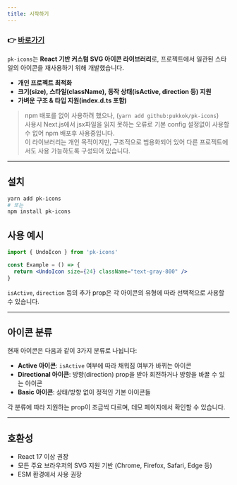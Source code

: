```yaml
---
title: 시작하기
---
```


### 👉 [바로가기](https://pukkok.github.io/pk-icons)

`pk-icons`는 **React 기반 커스텀 SVG 아이콘 라이브러리**로, 프로젝트에서 일관된 스타일의 아이콘을 재사용하기 위해 개발했습니다.

* **개인 프로젝트 최적화**
* **크기(size), 스타일(className), 동작 상태(isActive, direction 등) 지원**
* **가벼운 구조 & 타입 지원(index.d.ts 포함)**

> npm 배포를 없이 사용하려 했으나, (`yarn add github:pukkok/pk-icons`) <br /> 
> 사용시 Next.js에서 jsx파일을 읽지 못하는 오류로 기본 config 설정없이 사용할 수 없어 npm 배포후 사용중입니다. <br/>
> 이 라이브러리는 개인 목적이지만, 구조적으로 범용화되어 있어 다른 프로젝트에서도 사용 가능하도록 구성되어 있습니다.

---

## 설치

```bash
yarn add pk-icons
# 또는
npm install pk-icons
```

## 사용 예시

```jsx
import { UndoIcon } from 'pk-icons'

const Example = () => {
  return <UndoIcon size={24} className="text-gray-800" />
}
```

`isActive`, `direction` 등의 추가 prop은 각 아이콘의 유형에 따라 선택적으로 사용할 수 있습니다.

---

## 아이콘 분류

현재 아이콘은 다음과 같이 3가지 분류로 나뉩니다:

* **Active 아이콘**: `isActive` 여부에 따라 채워짐 여부가 바뀌는 아이콘
* **Directional 아이콘**: 방향(direction) prop을 받아 회전하거나 방향을 바꿀 수 있는 아이콘
* **Basic 아이콘**: 상태/방향 없이 정적인 기본 아이콘들

각 분류에 따라 지원하는 prop이 조금씩 다르며, 데모 페이지에서 확인할 수 있습니다.

---

## 호환성

* React 17 이상 권장
* 모든 주요 브라우저의 SVG 지원 기반 (Chrome, Firefox, Safari, Edge 등)
* ESM 환경에서 사용 권장
